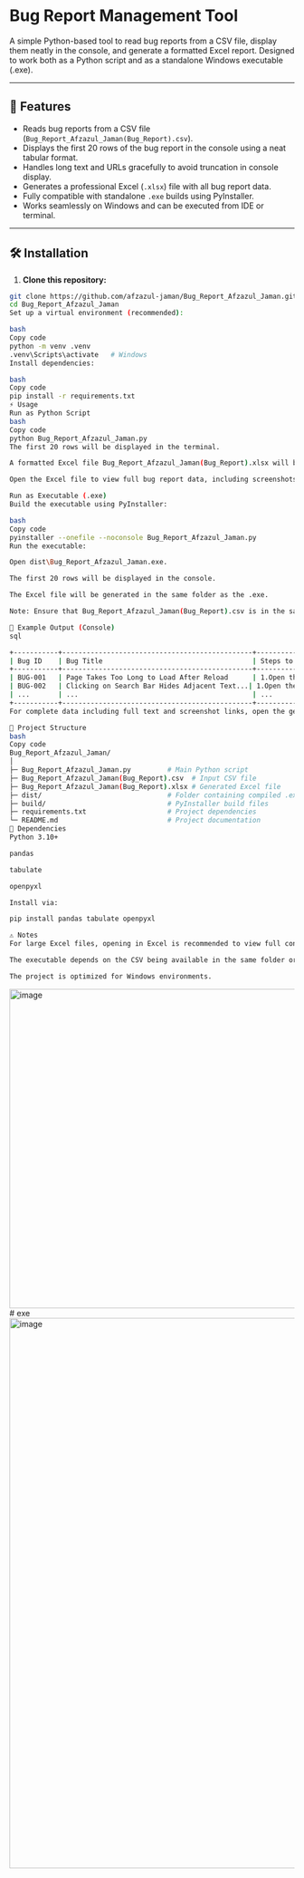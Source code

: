 # Bug Report Management Tool

A simple Python-based tool to read bug reports from a CSV file, display them neatly in the console, and generate a formatted Excel report. Designed to work both as a Python script and as a standalone Windows executable (.exe).

---

## 📌 Features

- Reads bug reports from a CSV file (`Bug_Report_Afzazul_Jaman(Bug_Report).csv`).
- Displays the first 20 rows of the bug report in the console using a neat tabular format.
- Handles long text and URLs gracefully to avoid truncation in console display.
- Generates a professional Excel (`.xlsx`) file with all bug report data.
- Fully compatible with standalone `.exe` builds using PyInstaller.
- Works seamlessly on Windows and can be executed from IDE or terminal.

---

## 🛠️ Installation

1. **Clone this repository:**

```bash
git clone https://github.com/afzazul-jaman/Bug_Report_Afzazul_Jaman.git
cd Bug_Report_Afzazul_Jaman
Set up a virtual environment (recommended):

bash
Copy code
python -m venv .venv
.venv\Scripts\activate   # Windows
Install dependencies:

bash
Copy code
pip install -r requirements.txt
⚡ Usage
Run as Python Script
bash
Copy code
python Bug_Report_Afzazul_Jaman.py
The first 20 rows will be displayed in the terminal.

A formatted Excel file Bug_Report_Afzazul_Jaman(Bug_Report).xlsx will be created in the same directory.

Open the Excel file to view full bug report data, including screenshots links.

Run as Executable (.exe)
Build the executable using PyInstaller:

bash
Copy code
pyinstaller --onefile --noconsole Bug_Report_Afzazul_Jaman.py
Run the executable:

Open dist\Bug_Report_Afzazul_Jaman.exe.

The first 20 rows will be displayed in the console.

The Excel file will be generated in the same folder as the .exe.

Note: Ensure that Bug_Report_Afzazul_Jaman(Bug_Report).csv is in the same folder as the executable or update the path accordingly.

📝 Example Output (Console)
sql

+-----------+-----------------------------------------------+----------------+----------------+----------+---------------------------------------------+------------+
| Bug ID    | Bug Title                                     | Steps to Repro | Expected Result | Actual   | Severity                                    | Screenshot|
+-----------+-----------------------------------------------+----------------+----------------+----------+---------------------------------------------+------------+
| BUG-001   | Page Takes Too Long to Load After Reload      | 1.Open the ... | Website should  | Website  | Medium                                      | https://drive.google.com/... |
| BUG-002   | Clicking on Search Bar Hides Adjacent Text...| 1.Open the ... | Clicking on ... | When the | Medium                                      | https://drive.google.com/... |
| ...       | ...                                           | ...            | ...            | ...      | ...                                         | ...        |
+-----------+-----------------------------------------------+----------------+----------------+----------+---------------------------------------------+------------+
For complete data including full text and screenshot links, open the generated Excel file.

📂 Project Structure
bash
Copy code
Bug_Report_Afzazul_Jaman/
│
├─ Bug_Report_Afzazul_Jaman.py         # Main Python script
├─ Bug_Report_Afzazul_Jaman(Bug_Report).csv  # Input CSV file
├─ Bug_Report_Afzazul_Jaman(Bug_Report).xlsx # Generated Excel file
├─ dist/                               # Folder containing compiled .exe
├─ build/                              # PyInstaller build files
├─ requirements.txt                    # Project dependencies
└─ README.md                           # Project documentation
🧰 Dependencies
Python 3.10+

pandas

tabulate

openpyxl

Install via:

pip install pandas tabulate openpyxl

⚠️ Notes
For large Excel files, opening in Excel is recommended to view full content.

The executable depends on the CSV being available in the same folder or a valid path.

The project is optimized for Windows environments.
`````

<img width="1640" height="564" alt="image" src="https://github.com/user-attachments/assets/cef1171a-000b-4fee-bb80-777ecb05e09b" />
# exe
<img width="1478" height="972" alt="image" src="https://github.com/user-attachments/assets/7fb22d03-dfb8-4ae0-9523-d14dd8bdfeeb" />
